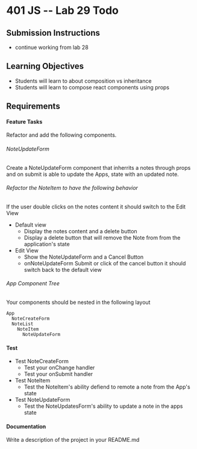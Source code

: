 401 JS --  Lab 29 Todo
===

## Submission Instructions
  * continue working from lab 28
  
## Learning Objectives  
* Students will learn to about composition vs inheritance
* Students will learn to compose react components using props

## Requirements  
 
#### Feature Tasks 
Refactor and add the following components. 

###### NoteUpdateForm 
Create a NoteUpdateForm component that inherrits a notes through props and on submit is able to
update the Apps, state with an updated note.

###### Refactor the NoteItem to have the following behavior
If the user double clicks on the notes content it should switch to the Edit View  
* Default view  
  * Display the notes content and a delete button
  * Display a delete button that will remove the Note from from the application's state
* Edit View 
  * Show the NoteUpdateForm and a Cancel Button
  * onNoteUpdateForm Submit or click of the cancel button it should switch back to the default view

###### App Component Tree
Your components should be nested in the following layout  
``` 
App
  NoteCreateForm
  NoteList
    NoteItem
      NoteUpdateForm
```

#### Test
* Test NoteCreateForm
  * Test your onChange handler
  * Test your onSubmit handler
* Test NoteItem
  * Test the NoteItem's ability defiend to remote a note from the App's state
* Test NoteUpdateForm
  * Test the NoteUpdatesForm's ability to update a note in the apps state

####  Documentation  
Write a description of the project in your README.md
